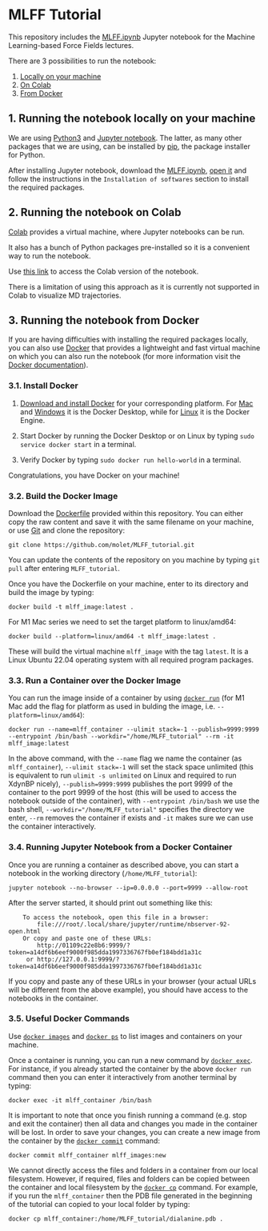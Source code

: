 # MLFF Tutorial

This repository includes the [MLFF.ipynb](./MLFF.ipynb) Jupyter notebook for the Machine Learning-based Force Fields lectures.

There are 3 possibilities to run the notebook:

1. [Locally on your machine](#-1.-Running-the-notebook-locally-on-your-machine)
2. [On Colab](#-2.-Running-the-notebook-on-Colab)
3. [From Docker](#-3.-Running-the-notebook-from-Docker)

## 1. Running the notebook locally on your machine

We are using [Python3](https://www.python.org/) and [Jupyter notebook](https://jupyter.org/install).
The latter, as many other packages that we are using, can be installed by [pip](https://pip.pypa.io/en/stable/), the package installer for Python.

After installing Jupyter notebook, download the [MLFF.ipynb](./MLFF.ipynb), [open it](https://jupyter-notebook-beginner-guide.readthedocs.io/en/latest/execute.html) and follow the instructions in the `Installation of softwares` section to install the required packages.

## 2. Running the notebook on Colab

[Colab](https://colab.research.google.com/) provides a virtual machine, where Jupyter notebooks can be run.

It also has a bunch of Python packages pre-installed so it is a convenient way to run the notebook.

Use [this link](https://colab.research.google.com/drive/1bYlVBEH32tVemb_ZC-gNE2ucMHx6sTF1) to access the Colab version of the notebook.

There is a limitation of using this approach as it is currently not supported in Colab to visualize MD trajectories.

## 3. Running the notebook from Docker

If you are having difficulties with installing the required packages locally, you can also use [Docker](https://docs.docker.com/get-started/overview/) that provides a lightweight and fast virtual machine on which you can also run the notebook (for more information visit the [Docker documentation](https://docs.docker.com/)).

### 3.1. Install Docker

1. [Download and install Docker](https://docs.docker.com/get-docker/) for your corresponding platform. For [Mac](https://docs.docker.com/desktop/mac/install/) and [Windows](https://docs.docker.com/desktop/windows/install/) it is the Docker Desktop, while for [Linux](https://docs.docker.com/engine/install/) it is the Docker Engine.

2. Start Docker by running the Docker Desktop or on Linux by typing `sudo service docker start` in a terminal.

3. Verify Docker by typing `sudo docker run hello-world` in a terminal.

Congratulations, you have Docker on your machine!

### 3.2. Build the Docker Image

Download the [Dockerfile](./Dockerfile) provided within this repository. You can either copy the raw content and save it with the same filename on your machine, or use [Git](https://git-scm.com/downloads) and clone the repository:

```
git clone https://github.com/molet/MLFF_tutorial.git
```

You can update the contents of the repository on you machine by typing `git pull` after entering `MLFF_tutorial`.

Once you have the Dockerfile on your machine, enter to its directory and build the image by typing:

```
docker build -t mlff_image:latest .
```

For M1 Mac series we need to set the target platform to linux/amd64:

```
docker build --platform=linux/amd64 -t mlff_image:latest .
```

These will build the virtual machine `mlff_image` with the tag `latest`. It is a Linux Ubuntu 22.04 operating system with all required program packages.

### 3.3. Run a Container over the Docker Image

You can run the image inside of a container by using [`docker run`](https://docs.docker.com/engine/reference/commandline/run/) (for M1 Mac add the flag for platform as used in bulding the image, i.e. `--platform=linux/amd64`):

```
docker run --name=mlff_container --ulimit stack=-1 --publish=9999:9999 --entrypoint /bin/bash --workdir="/home/MLFF_tutorial" --rm -it mlff_image:latest
```

In the above command, with the `--name` flag we name the container (as `mlff_container`), `--ulimit stack=-1` will set the stack space unlimited (this is equivalent to run `ulimit -s unlimited` on Linux and required to run XdynBP nicely), `--publish=9999:9999` publishes the port 9999 of the container to the port 9999 of the host (this will be used to access the notebook outside of the container), with `--entrypoint /bin/bash` we use the bash shell, `--workdir="/home/MLFF_tutorial"` specifies the directory we enter, `--rm` removes the container if exists and `-it` makes sure we can use the container interactively.

### 3.4. Running Jupyter Notebook from a Docker Container

Once you are running a container as described above, you can start a notebook in the working directory (`/home/MLFF_tutorial`):

```
jupyter notebook --no-browser --ip=0.0.0.0 --port=9999 --allow-root
```

After the server started, it should print out something like this:

```
    To access the notebook, open this file in a browser:
        file:///root/.local/share/jupyter/runtime/nbserver-92-open.html
    Or copy and paste one of these URLs:
        http://01109c22e8b6:9999/?token=a14df6b6eef9000f985dda1997336767fb0ef184bdd1a31c
     or http://127.0.0.1:9999/?token=a14df6b6eef9000f985dda1997336767fb0ef184bdd1a31c
```

If you copy and paste any of these URLs in your browser (your actual URLs will be different from the above example), you should have access to the notebooks in the container.

### 3.5. Useful Docker Commands

Use [`docker images`](https://docs.docker.com/engine/reference/commandline/images/) and [`docker ps`](https://docs.docker.com/engine/reference/commandline/ps/) to list images and containers on your machine.

Once a container is running, you can run a new command by [`docker exec`](https://docs.docker.com/engine/reference/commandline/exec/). For instance, if you already started the container by the above `docker run` command then you can enter it interactively from another terminal by typing:

```
docker exec -it mlff_container /bin/bash
```

It is important to note that once you finish running a command (e.g. stop and exit the container) then all data and changes you made in the container will be lost. In order to save your changes, you can create a new image from the container by the [`docker commit`](https://docs.docker.com/engine/reference/commandline/commit/) command:

```
docker commit mlff_container mlff_images:new
```

We cannot directly access the files and folders in a container from our local filesystem. However, if required, files and folders can be copied between the container and local filesystem by the [`docker cp`](https://docs.docker.com/engine/reference/commandline/cp/) command. For example, if you run the `mlff_container` then the PDB file generated in the beginning of the tutorial can copied to your local folder by typing:

```
docker cp mlff_container:/home/MLFF_tutorial/dialanine.pdb .

